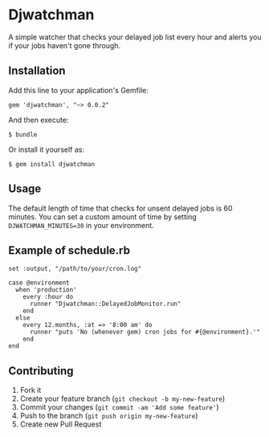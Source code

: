 # Djwatchman

A simple watcher that checks your delayed job list every hour and alerts you if your jobs haven't gone through.

## Installation

Add this line to your application's Gemfile:

    gem 'djwatchman', "~> 0.0.2"

And then execute:

    $ bundle

Or install it yourself as:

    $ gem install djwatchman

## Usage

The default length of time that checks for unsent delayed jobs is 60 minutes. You can set a custom amount of time by setting `DJWATCHMAN_MINUTES=30` in your environment.

## Example of schedule.rb


    set :output, "/path/to/your/cron.log"

    case @environment
      when 'production'
        every :hour do
          runner "Djwatchman::DelayedJobMonitor.run"
        end
      else
        every 12.months, :at => '8:00 am' do
          runner "puts 'No (whenever gem) cron jobs for #{@environment}.'"
        end
    end


## Contributing

1. Fork it
2. Create your feature branch (`git checkout -b my-new-feature`)
3. Commit your changes (`git commit -am 'Add some feature'`)
4. Push to the branch (`git push origin my-new-feature`)
5. Create new Pull Request
